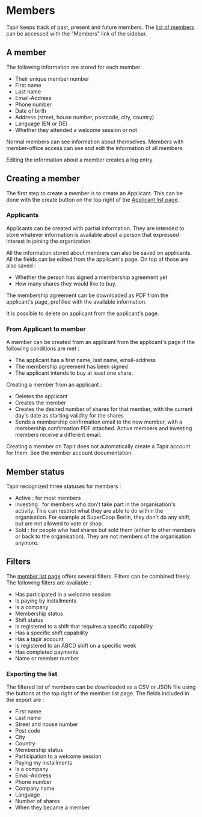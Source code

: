 # Members

Tapir keeps track of past, present and future members.
The [list of members](https://members-test.supercoop.de/coop/member/) can be accessed with the "Members" link of the
sidebar.

## A member

The following information are stored for each member.

- Their unique member number
- First name
- Last name
- Email-Address
- Phone number
- Date of birth
- Address (street, house number, postcode, city, country)
- Language (EN or DE)
- Whether they attended a welcome session or not

Normal members can see information about themselves.
Members with member-office access can see and edit the information of all members.

Editing the information about a member creates a log entry.

## Creating a member

The first step to create a member is to create an Applicant. This can be done with the create button on the top right of
the [Applicant list page](https://members-test.supercoop.de/coop/user/draft/).

### Applicants

Applicants can be created with partial information. They are intended to store whatever information is available about a
person that expressed interest in joining the organization.

All the information stored about members can also be saved on applicants. All the fields can be edited from the
applicant's page.
On top of those are also saved :

- Whether the person has signed a membership agreement yet
- How many shares they would like to buy.

The membership agreement can be downloaded as PDF from the applicant's page, prefilled with the available information.

It is possible to delete on applicant from the applicant's page.

### From Applicant to member

A member can be created from an applicant from the applicant's page if the following conditions are met :

- The applicant has a first name, last name, email-address
- The membership agreement has been signed
- The applicant intends to buy at least one share.

Creating a member from an applicant :

- Deletes the applicant
- Creates the member
- Creates the desired number of shares for that member, with the current day's date as starting validity for the shares
- Sends a membership confirmation email to the new member, with a membership confirmation PDF attached. Active members
  and investing members receive a different email.

Creating a member on Tapir does not automatically create a Tapir account for them. See the member account documentation.

## Member status

Tapir recognized three statuses for members :

- Active : for most members
- Investing : for members who don't take part in the organisation's activity. This can restrict what they
  are able to do within the organisation. For example at SuperCoop Berlin, they don't do any shift, but are not allowed
  to vote or shop.
- Sold : for people who had shares but sold them (either to other members or back to the organisation). They are not
  members of the organisation anymore.

## Filters

The [member list page](https://members-test.supercoop.de/coop/member/) offers several filters. Filters can be combined
freely. The following filters are available :

- Has participated in a welcome session
- Is paying by installments
- Is a company
- Membership status
- Shift status
- Is registered to a shift that requires a specific capability
- Has a specific shift capability
- Has a tapir account
- Is registered to an ABCD shift on a specific week
- Has completed payments
- Name or member number

### Exporting the list

The filtered list of members can be downloaded as a CSV or JSON file using the buttons at the top right of the member
list page. The fields included in the export are :

- First name
- Last name
- Street and house number
- Post code
- City
- Country
- Membership status
- Participation to a welcome session
- Paying my installments
- Is a company
- Email-Address
- Phone number
- Company name
- Language
- Number of shares
- When they became a member